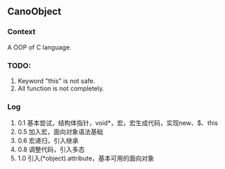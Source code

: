 CanoObject
---

### Context
A OOP of C language.

### TODO:
1. Keyword "this" is not safe.
2. All function is not completely.

### Log
1. 0.1 基本尝试，结构体指针，void*，宏，宏生成代码，实现new、$、this
2. 0.5 加入宏，面向对象语法基础
3. 0.6 宏递归，引入继承
4. 0.8 调整代码，引入多态
5. 1.0 引入(*object).attribute，基本可用的面向对象
